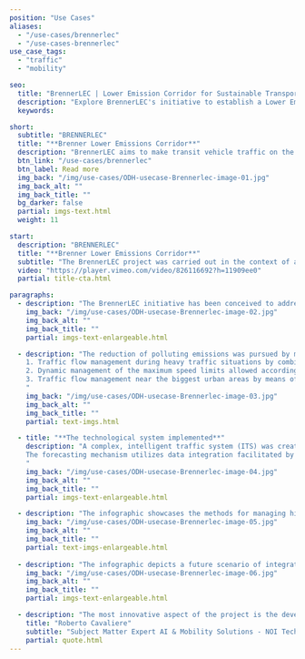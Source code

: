 ```yaml
---
position: "Use Cases"
aliases:
  - "/use-cases/brennerlec"
  - "/use-cases-brennerlec"
use_case_tags:
  - "traffic"
  - "mobility"

seo:
  title: "BrennerLEC | Lower Emission Corridor for Sustainable Transport"
  description: "Explore BrennerLEC's initiative to establish a Lower Emission Corridor along the A22 highway, aiming to reduce air pollution and enhance traffic flow in the Alps region."
  keywords:

short:
  subtitle: "BRENNERLEC"
  title: "**Brenner Lower Emissions Corridor**"
  description: "BrennerLEC aims to make transit vehicle traffic on the Brenner axis more respectful of the health of the resident population and more compatible with the characteristics of the area, in order to protect the special Alpine environment it passes through."
  btn_link: "/use-cases/brennerlec"
  btn_label: Read more
  img_back: "/img/use-cases/ODH-usecase-Brennerlec-image-01.jpg"
  img_back_alt: ""
  img_back_title: ""
  bg_darker: false
  partial: imgs-text.html
  weight: 11

start:
  description: "BRENNERLEC"
  title: "**Brenner Lower Emissions Corridor**"
  subtitle: "The BrennerLEC project was carried out in the context of a sensible area like the Alps with the objective of creating a holistic concept of “Lower Emission Corridor” (LEC) for the A22 highway. The project aimed to implement and validate a set of different dynamic policies that have the goal to provide a clear environmental benefit in terms of air quality, climate protection and noise abatement." 
  video: "https://player.vimeo.com/video/826116692?h=11909ee0"
  partial: title-cta.html

paragraphs:
  - description: "The BrennerLEC initiative has been conceived to address environmental concerns in the Alps region by establishing a 'Lower Emission Corridor' (LEC) along the Brenner highway. The project aims to significantly reduce air and climate pollution and minimize noise levels. It endeavors to strike a balance between environmental benefits, service quality, safety, and user acceptance. To achieve this, the initiative has planned extensive monitoring activities on different parameters, including air quality, noise, traffic data, and social impact of the measures."
    img_back: "/img/use-cases/ODH-usecase-Brennerlec-image-02.jpg"
    img_back_alt: ""
    img_back_title: ""
    partial: imgs-text-enlargeable.html

  - description: "The reduction of polluting emissions was pursued by means of the following strategies: <br><br>
    1. Traffic flow management during heavy traffic situations by combining dynamic speed limit reduction and dynamic lane activation strategies. <br>
    2. Dynamic management of the maximum speed limits allowed according to air quality.<br>
    3. Traffic flow management near the biggest urban areas by means of “intelligent” onroad information.<br>
    "
    img_back: "/img/use-cases/ODH-usecase-Brennerlec-image-03.jpg"
    img_back_alt: ""
    img_back_title: ""
    partial: text-imgs.html

  - title: "**The technological system implemented**"
    description: "A complex, intelligent traffic system (ITS) was created to let the traffic management centre (TMC) of the A22 dynamically activate the variable speed limits (VSLs).
    The forecasting mechanism utilizes data integration facilitated by the Open Data Hub, to gather all pertinent sensor measurements. Using a 'traffic state machine', the system ascertains real-time traffic conditions and proposes various variable speed limit (VSL) options based on congestion levels. To mitigate high NO2 levels, the system evaluates several factors, such as traffic-related emissions data, weather forecasts, atmospheric stability, and estimates of nitrogen oxide concentrations, to determine the appropriate VSL measures.
    "
    img_back: "/img/use-cases/ODH-usecase-Brennerlec-image-04.jpg"
    img_back_alt: ""
    img_back_title: ""
    partial: imgs-text-enlargeable.html

  - description: "The infographic showcases the methods for managing highway traffic. With measurement systems installed alongside the highway, the A22 traffic management centre (Centro Assistenza Utenti CAU) can receive real-time updates about specific traffic incidents, such as heavy traffic causing congestion, and detect critical air quality situations, like surpassing reference NO2 concentration thresholds. Consequently, the centre can take prompt action by implementing new dynamic and pre-coded measures under the control room operators' supervision. In particular, dynamic speed limits can be applied on different road stretches to reduce traffic-generated emissions and enhance the stability of traffic flow. Additionally, the system can operate proactively to anticipate certain events and activate the measures in advance, thereby increasing the effectiveness of the implemented measures." 
    img_back: "/img/use-cases/ODH-usecase-Brennerlec-image-05.jpg"
    img_back_alt: ""
    img_back_title: ""
    partial: text-imgs-enlargeable.html
    
  - description: "The infographic depicts a future scenario of integrated traffic management between the highway and cities, which is one of the project's objectives. In the event of a traffic incident within the urban area, such as an accident, the urban traffic management centre informs the A22 traffic management centre (Centro Assistenza Utenti CAU). The Open Data Hub facilitates the technological exchange of information by creating interfaces with local-level systems and disseminating relevant information to all concerned parties. Following established procedures (and assuming no other concurrent events on the highway), the highway operator can mitigate the negative externalities of the incident by activating appropriate messages on variable message signs (and all other traveller information services), such as advising drivers leaving the highway and entering the city to use an alternative route to reach their intended destination." 
    img_back: "/img/use-cases/ODH-usecase-Brennerlec-image-06.jpg"
    img_back_alt: ""
    img_back_title: ""
    partial: imgs-text-enlargeable.html

  - description: "The most innovative aspect of the project is the development of a forecasting model of weather, environmental and traffic conditions that will form the basis of a proactive decision support system for the optimal management of vehicle flows and the reduction of environmental impacts in a particularly sensitive area such as the Alpine valleys."
    title: "Roberto Cavaliere"
    subtitle: "Subject Matter Expert AI & Mobility Solutions - NOI Techpark"
    partial: quote.html
---
```

